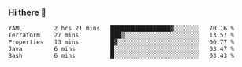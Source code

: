 ### Hi there 👋


<!--START_SECTION:waka-->
```text
YAML         2 hrs 21 mins   █████████████████▓░░░░░░░   70.16 % 
Terraform    27 mins         ███▒░░░░░░░░░░░░░░░░░░░░░   13.57 % 
Properties   13 mins         █▓░░░░░░░░░░░░░░░░░░░░░░░   06.77 % 
Java         6 mins          █░░░░░░░░░░░░░░░░░░░░░░░░   03.47 % 
Bash         6 mins          █░░░░░░░░░░░░░░░░░░░░░░░░   03.43 % 
```
<!--END_SECTION:waka-->

<!--
**ssrahul96/ssrahul96** is a ✨ _special_ ✨ repository because its `README.md` (this file) appears on your GitHub profile.

Here are some ideas to get you started:

- 🔭 I’m currently working on ...
- 🌱 I’m currently learning ...
- 👯 I’m looking to collaborate on ...
- 🤔 I’m looking for help with ...
- 💬 Ask me about ...
- 📫 How to reach me: ...
- 😄 Pronouns: ...
- ⚡ Fun fact: ...
-->

